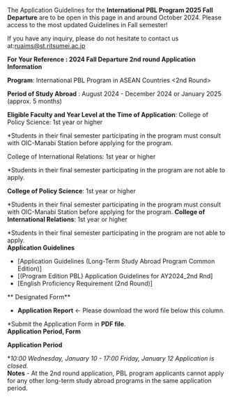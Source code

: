 The Application Guidelines for the **International PBL Program 2025 Fall Departure** are to be open in this page in and around October 2024. Please access to the most updated Guidelines in Fall semester!

If you have any inquiry, please do not hesitate to contact us at:ruaims@st.ritsumei.ac.jp


**For Your Reference : 2024 Fall Departure 2nd round Application Information**

**Program**: International PBL Program in ASEAN Countries <2nd Round>

**Period of Study Abroad** : August 2024 - December 2024 or January 2025 (approx. 5 months)  
  
**Eligible Faculty and Year Level at the Time of Application**:
College of Policy Science: 1st year or higher

*Students in their final semester participating in the program must consult with OIC-Manabi Station before applying for the program.

College of International Relations: 1st year or higher

*Students in their final semester participating in the program are not able to apply. 

**College of Policy Science**: 1st year or higher

*Students in their final semester participating in the program must consult with OIC-Manabi Station before applying for the program.
**College of International Relations**: 1st year or higher

*Students in their final semester participating in the program are not able to apply.   
**Application Guidelines**

  * [Application Guidelines (Long-Term Study Abroad Program Common Edition)]
  * [(Program Edition PBL) Application Guidelines for AY2024_2nd Rnd]
  * [English Proficiency Requirement (2nd Round)] 

  
** Designated Form**

  * **Application Report** ← Please download the word file below this column.  

*Submit the Application Form in **PDF file**.   
**Application Period, Form**

**Application Period**  

**10:00 Wednesday, January 10 - 17:00 Friday, January 12 *Application is closed.**  
**Notes**
\- At the 2nd round application, PBL program applicants cannot apply for any other long-term study abroad programs in the same application period.

